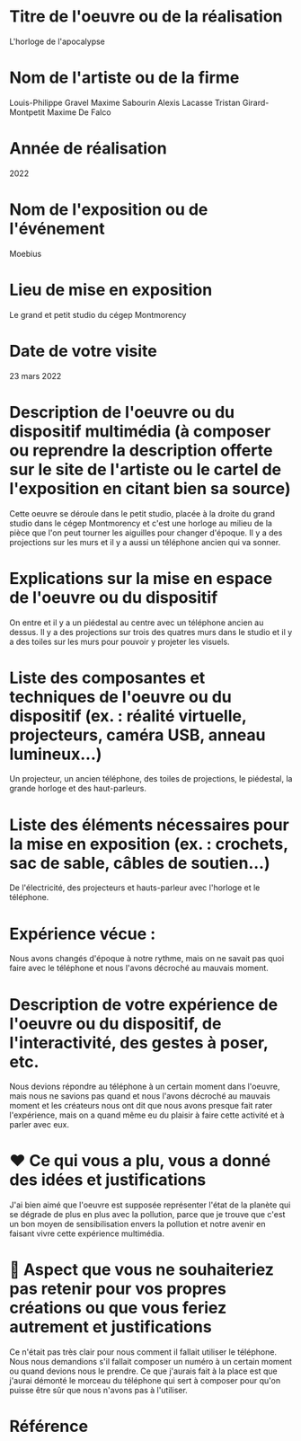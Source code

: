 # Titre de l'oeuvre ou de la réalisation
L'horloge de l'apocalypse
# Nom de l'artiste ou de la firme
Louis-Philippe Gravel Maxime Sabourin Alexis Lacasse Tristan Girard-Montpetit Maxime De Falco
# Année de réalisation
2022
# Nom de l'exposition ou de l'événement
Moebius
 # Lieu de mise en exposition
Le grand et petit studio du cégep Montmorency
# Date de votre visite
23 mars 2022
 # Description de l'oeuvre ou du dispositif multimédia (à composer ou reprendre la description offerte sur le site de l'artiste ou le cartel de l'exposition en citant bien sa source)
Cette oeuvre se déroule dans le petit studio, placée à la droite du grand studio dans le cégep Montmorency et c'est une horloge au milieu de la pièce que l'on peut  tourner les aiguilles pour changer d'époque. Il y a des projections sur les murs et il y a aussi un téléphone ancien qui va sonner.
 # Explications sur la mise en espace de l'oeuvre ou du dispositif 
On entre et il y a un piédestal au centre avec un téléphone ancien au dessus. Il y a des projections sur trois des quatres murs dans le studio et il y a des toiles sur les murs pour pouvoir y projeter les visuels.
 # Liste des composantes et techniques de l'oeuvre ou du dispositif (ex. : réalité virtuelle, projecteurs, caméra USB, anneau lumineux...)
Un projecteur, un ancien téléphone, des toiles de projections, le piédestal, la grande horloge et des haut-parleurs.
 # Liste des éléments nécessaires pour la mise en exposition (ex. : crochets, sac de sable, câbles de soutien...)
De l'électricité, des projecteurs et hauts-parleur avec l'horloge et le téléphone.
 # Expérience vécue :
Nous avons changés d'époque à notre rythme, mais on ne savait pas quoi faire avec le téléphone et nous l'avons décroché au mauvais moment.
 # Description de votre expérience de l'oeuvre ou du dispositif, de l'interactivité, des gestes à poser, etc.
Nous devions répondre au téléphone à un certain moment dans l'oeuvre, mais nous ne savions pas quand et nous l'avons décroché au mauvais moment et les créateurs nous ont dit que nous avons presque fait rater l'expérience, mais on a quand même eu du plaisir à faire cette activité et à parler avec eux. 
 # ❤️ Ce qui vous a plu, vous a donné des idées et justifications
J'ai bien aimé que l'oeuvre est supposée représenter l'état de la planète qui se dégrade de plus en plus avec la pollution, parce que je trouve que c'est un bon moyen de sensibilisation envers la pollution et notre avenir en faisant vivre cette expérience multimédia.
 # 🤔 Aspect que vous ne souhaiteriez pas retenir pour vos propres créations ou que vous feriez autrement et justifications
Ce n'était pas très clair pour nous comment il fallait utiliser le téléphone. Nous nous demandions s'il fallait composer un numéro à un certain moment ou quand devions nous le prendre. Ce que j'aurais fait à la place est que j'aurai démonté le morceau du téléphone qui sert à composer pour qu'on puisse être sûr que nous n'avons pas à l'utiliser.
# Référence
